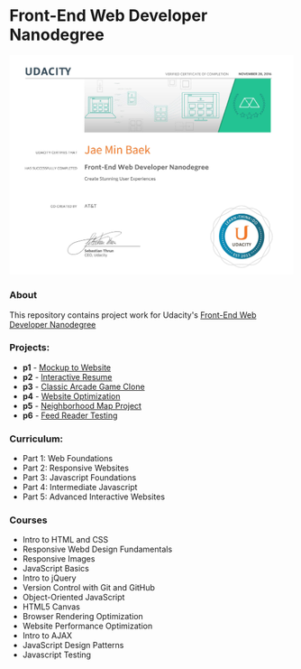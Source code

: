 # Front-End Web Developer Nanodegree

![Certificate](certificate.jpg)

### About
This repository contains project work for Udacity's [Front-End Web Developer Nanodegree](https://www.udacity.com/course/nd001)

### Projects:
- **p1** - [Mockup to Website](https://github.com/jbaek7023/MockupToWeb)
- **p2** - [Interactive Resume](https://github.com/jbaek7023/Online-Resume)
- **p3** - [Classic Arcade Game Clone](https://github.com/jbaek7023/ArcadeGame)
- **p4** - [Website Optimization](https://github.com/jbaek7023/web-optimization)
- **p5** - [Neighborhood Map Project](https://github.com/jbaek7023/FindNeighborhood)
- **p6** - [Feed Reader Testing](https://github.com/jbaek7023/JSTesting)

### Curriculum:
- Part 1: Web Foundations
- Part 2: Responsive Websites
- Part 3: Javascript Foundations
- Part 4: Intermediate Javascript
- Part 5: Advanced Interactive Websites

### Courses
- Intro to HTML and CSS
- Responsive Webd Design Fundamentals
- Responsive Images
- JavaScript Basics
- Intro to jQuery
- Version Control with Git and GitHub
- Object-Oriented JavaScript
- HTML5 Canvas
- Browser Rendering Optimization
- Website Performance Optimization
- Intro to AJAX
- JavaScript Design Patterns
- Javascript Testing

